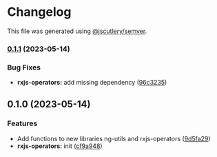 # Changelog

This file was generated using [@jscutlery/semver](https://github.com/jscutlery/semver).

### [0.1.1](https://github.com/DaSchTour/dasch-ng/compare/rxjs-operators/0.1.0...rxjs-operators/0.1.1) (2023-05-14)


### Bug Fixes

* **rxjs-operators:** add missing dependency ([96c3235](https://github.com/DaSchTour/dasch-ng/commit/96c3235e90cddcac6e8f9cc10dfd63f769b58d35))

## 0.1.0 (2023-05-14)


### Features

* Add functions to new libraries ng-utils and rxjs-operators ([9d5fa29](https://github.com/DaSchTour/dasch-ng/commit/9d5fa29024e526cddc29fe8e0849fb634c3fa705))
* **rxjs-operators:** init ([cf9a948](https://github.com/DaSchTour/dasch-ng/commit/cf9a948de2b3ecb09651e7ae298424d6a690ae99))
